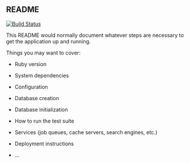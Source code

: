 ## README

[![Build Status](https://travis-ci.org/timsly/try-catch-api.svg?branch=master)](https://travis-ci.org/timsly/try-catch-api)

This README would normally document whatever steps are necessary to get the
application up and running.

Things you may want to cover:

* Ruby version

* System dependencies

* Configuration

* Database creation

* Database initialization

* How to run the test suite

* Services (job queues, cache servers, search engines, etc.)

* Deployment instructions

* ...
